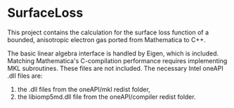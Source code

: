 # SurfaceLoss
This project contains the calculation for the surface loss function of a bounded, anisotropic electron gas ported from Mathematica to C++.

The basic linear algebra interface is handled by Eigen, which is included.  Matching Mathematica's C-compilation performance requires implementing MKL subroutines.  These files are not included.
The necessary Intel oneAPI .dll files are:
  1) the .dll files from the oneAPI/mkl redist folder,
  2) the libiomp5md.dll file from the oneAPI/compiler redist folder.



